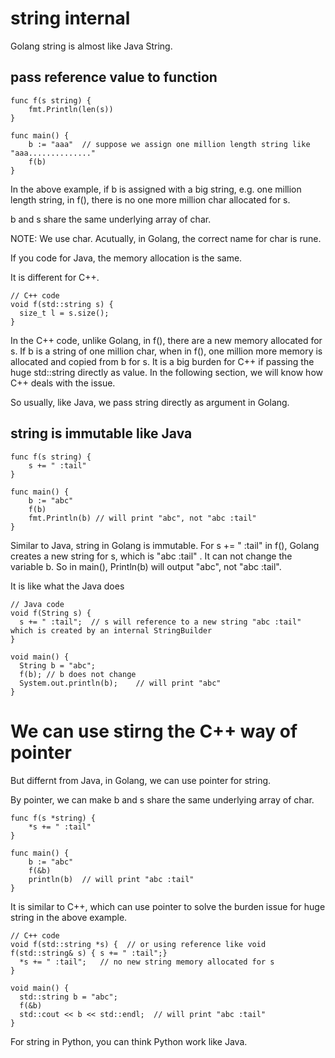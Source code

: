 
# string internal

Golang string is almost like Java String.

## pass reference value to function

```
func f(s string) {
	fmt.Println(len(s))
}

func main() {
	b := "aaa"	// suppose we assign one million length string like "aaa.............."
	f(b)
}
```

In the above example, if b is assigned with a big string, e.g. one million length string, in f(), there is no one more million char allocated for s. 

b and s share the same underlying array of char.

NOTE: We use char. Acutually, in Golang, the correct name for char is rune. 

If you code for Java, the memory allocation is the same.

It is different for C++.
```
// C++ code
void f(std::string s) {
  size_t l = s.size();
}
```
In the C++ code, unlike Golang, in f(), there are a new memory allocated for s. If b is a string of one million char, when in f(), one million more memory is allocated and copied from b for s. It is a big burden for C++ if passing the huge std::string directly as value. In the following section, we will know how C++ deals with the issue.

So usually, like Java, we pass string directly as argument in Golang.

## string is immutable like Java
```
func f(s string) {
	s += " :tail"
}

func main() {
	b := "abc"
	f(b)
	fmt.Println(b) // will print "abc", not "abc :tail"
}
```

Similar to Java, string in Golang is immutable. For s += " :tail" in f(), Golang creates a new string for s, which is "abc :tail" . It can not change the variable b. So in main(), Println(b) will output "abc", not "abc :tail".

It is like what the Java does
```
// Java code
void f(String s) {
  s += " :tail";  // s will reference to a new string "abc :tail" which is created by an internal StringBuilder
}

void main() {
  String b = "abc";
  f(b);	// b does not change
  System.out.println(b);    // will print "abc"
}
```

# We can use stirng the C++ way of pointer

But differnt from Java, in Golang, we can use pointer for string. 

By pointer, we can make b and s share the same underlying array of char.
```
func f(s *string) {
	*s += " :tail"
}

func main() {
	b := "abc"
	f(&b)
	println(b) 	// will print "abc :tail"
}
```

It is similar to C++, which can use pointer to solve the burden issue for huge string in the above example.
```
// C++ code
void f(std::string *s) {  // or using reference like void f(std::string& s) { s += " :tail";}
  *s += " :tail";	// no new string memory allocated for s
}

void main() {
  std::string b = "abc";
  f(&b)
  std::cout << b << std::endl;  // will print "abc :tail"
}
```

For string in Python, you can think Python work like Java.